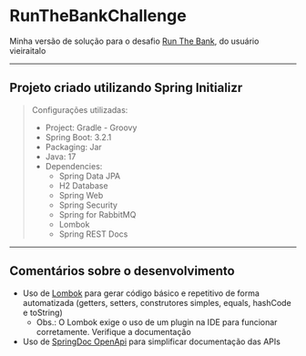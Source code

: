 # RunTheBankChallenge
Minha versão de solução para o desafio [Run The Bank](https://github.com/vieiraitalo/Back-End-Challenge), do usuário vieiraitalo

---

## Projeto criado utilizando Spring Initializr

> Configurações utilizadas:  
> - Project: Gradle - Groovy
> - Spring Boot: 3.2.1
> - Packaging: Jar
> - Java: 17
> - Dependencies:
>   - Spring Data JPA
>   - H2 Database
>   - Spring Web
>   - Spring Security
>   - Spring for RabbitMQ
>   - Lombok
>   - Spring REST Docs

---
## Comentários sobre o desenvolvimento

- Uso de [Lombok](https://projectlombok.org/) para gerar código básico e repetitivo de forma automatizada (getters, setters, construtores simples, equals, hashCode e toString)
  - Obs.: O Lombok exige o uso de um plugin na IDE para funcionar corretamente. Verifique a documentação 
- Uso de [SpringDoc OpenApi](https://springdoc.org/)  para simplificar documentação das APIs 